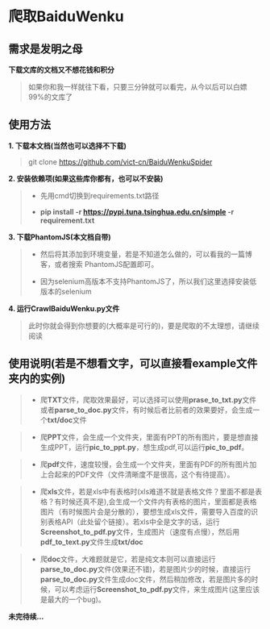# 爬取BaiduWenku

## 需求是发明之母
**下载文库的文档又不想花钱和积分**

> 如果你和我一样就往下看，只要三分钟就可以看完，从今以后可以白嫖99%的文库了

## 使用方法

 **1. 下载本文档(当然也可以选择不下载)** 
 		

> git clone https://github.com/vict-cn/BaiduWenkuSpider

 **2. 安装依赖项(如果这些库你都有，也可以不安装)**
 

>  - 先用cmd切换到requirements.txt路径
>
> - **pip install -r https://pypi.tuna.tsinghua.edu.cn/simple -r requirement.txt**

 **3. 下载PhantomJS(本文档自带)**
 



> - 然后将其添加到环境变量，若是不知道怎么做的，可以看我的一篇博客，或者搜索 PhantomJS配置即可。
>
> - 因为selenium高版本不支持PhantomJS了，所以我们这里选择安装低版本的selenium

 **4. 运行CrawlBaiduWenku.py文件**
 

> 此时你就会得到你想要的(大概率是可行的)，要是爬取的不太理想，请继续阅读


## 使用说明(若是不想看文字，可以直接看example文件夹内的实例)

>  - 爬**TXT**文件，爬取效果最好，可以选择可以使用**prase_to_txt.py**文件或者**parse_to_doc.py**文件，有时候后者比前者的效果要好，会生成一个**txt/doc**文件

> - 爬**PPT**文件，会生成一个文件夹，里面有PPT的所有图片，要是想直接生成PPT，运行**pic_to_ppt.py**，想生成pdf,可以运行**pic_to_pdf**。

> - 爬**pdf**文件，速度较慢，会生成一个文件夹，里面有PDF的所有图片加上合起来的PDF文件（文件清晰度不是很高，这个有待提高）。

>- 爬**xls**文件，若是xls中有表格时(xls难道不就是表格文件？里面不都是表格？有时候还真不是),会生成一个文件内有表格的图片，里面都是表格图片（有时候图片会是分散的），要想生成xls文件，需要导入百度的识别表格API（此处留个链接）。若xls中全是文字的话，运行**Screenshot_to_pdf.py**文件，生成图片（速度有点慢），然后用**pdf_to_text.py**文件生成**txt/doc**

 > - 爬**doc**文件，大难题就是它，若是纯文本则可以直接运行**parse_to_doc.py**文件(效果还不错)，若是图片少的时候，直接运行**parse_to_doc.py**文件生成doc文件，然后稍加修改，若是图片多的时候，可以考虑运行**Screenshot_to_pdf.py**文件，来生成图片(这里应该是最大的一个bug)。
 
 **未完待续...**
